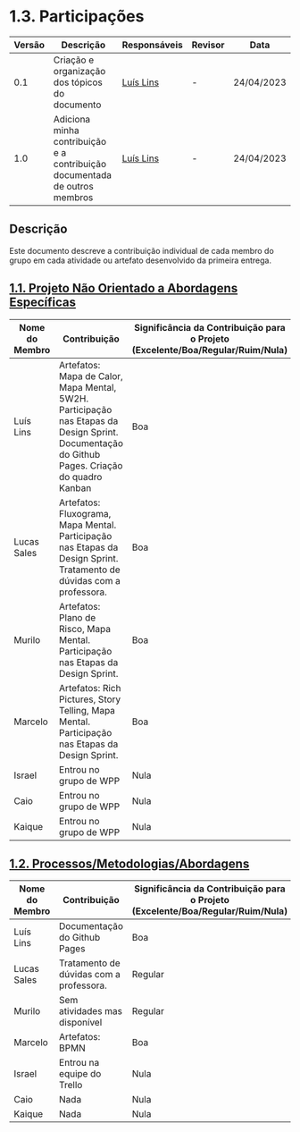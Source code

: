 # 1.3. Participações

| Versão | Descrição                                                                  | Responsáveis                                 | Revisor | Data       |
| ------ | -------------------------------------------------------------------------- | -------------------------------------------- | ------- | ---------- |
| 0.1    | Criação e organização dos tópicos do documento                             | [Luís Lins](https://github.com/luisgaboardi) | -       | 24/04/2023 |
| 1.0    | Adiciona minha contribuição e a contribuição documentada de outros membros | [Luís Lins](https://github.com/luisgaboardi) | -       | 24/04/2023 |

## Descrição

Este documento descreve a contribuição individual de cada membro do grupo em cada atividade ou artefato desenvolvido da primeira entrega.

## [1.1. Projeto Não Orientado a Abordagens Específicas](/docs/Base/1.1.AbordagemNaoEspecifica.md)

| Nome do Membro | Contribuição                                                                                                                                  | Significância da Contribuição para o Projeto (Excelente/Boa/Regular/Ruim/Nula) |
| -------------- | --------------------------------------------------------------------------------------------------------------------------------------------- | ------------------------------------------------------------------------------ |
| Luís Lins      | Artefatos: Mapa de Calor, Mapa Mental, 5W2H. Participação nas Etapas da Design Sprint. Documentação do Github Pages. Criação do quadro Kanban | Boa                                                                            |
| Lucas Sales    | Artefatos: Fluxograma, Mapa Mental. Participação nas Etapas da Design Sprint. Tratamento de dúvidas com a professora.                         | Boa                                                                            |
| Murilo         | Artefatos: Plano de Risco, Mapa Mental. Participação nas Etapas da Design Sprint.                                                             | Boa                                                                            |
| Marcelo        | Artefatos: Rich Pictures, Story Telling, Mapa Mental. Participação nas Etapas da Design Sprint.                                               | Boa                                                                            |
| Israel         | Entrou no grupo de WPP                                                                                                                        | Nula                                                                           |
| Caio           | Entrou no grupo de WPP                                                                                                                        | Nula                                                                           |
| Kaique         | Entrou no grupo de WPP                                                                                                                        | Nula                                                                           |

## [1.2. Processos/Metodologias/Abordagens](/docs/Base/1.2.ProcessosMetodologiasAbordagens.md)

| Nome do Membro | Contribuição                            | Significância da Contribuição para o Projeto (Excelente/Boa/Regular/Ruim/Nula) |
| -------------- | --------------------------------------- | ------------------------------------------------------------------------------ |
| Luís Lins      | Documentação do Github Pages            | Boa                                                                            |
| Lucas Sales    | Tratamento de dúvidas com a professora. | Regular                                                                        |
| Murilo         | Sem atividades mas disponível           | Regular                                                                        |
| Marcelo        | Artefatos: BPMN                         | Boa                                                                            |
| Israel         | Entrou na equipe do Trello              | Nula                                                                           |
| Caio           | Nada                                    | Nula                                                                           |
| Kaique         | Nada                                    | Nula                                                                           |
